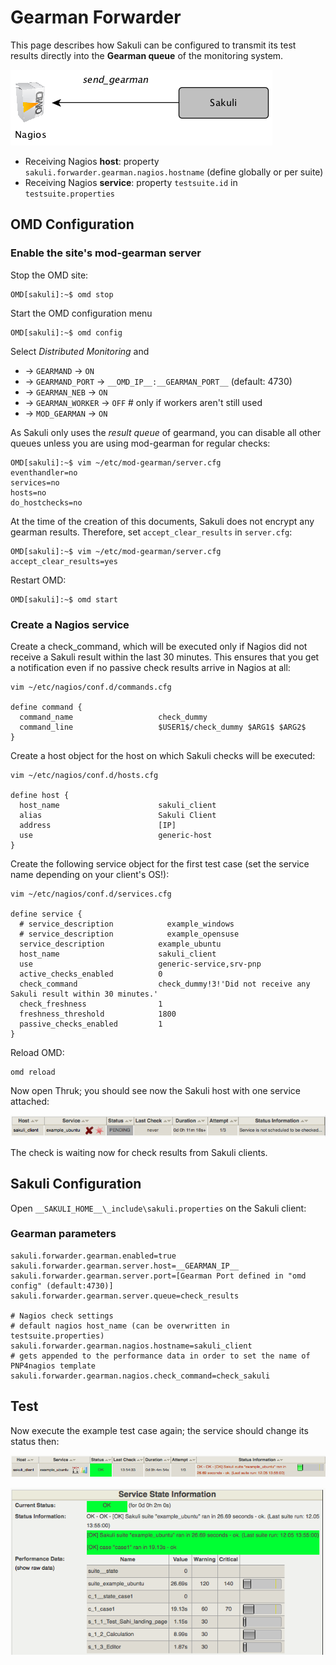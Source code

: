 # Gearman Forwarder
This page describes how Sakuli can be configured to transmit its test results directly into the **Gearman queue** of the monitoring system. 

![sakuli-db-forwarder](pics/sakuli-gearman.png)

* Receiving Nagios **host**: property `sakuli.forwarder.gearman.nagios.hostname` (define globally or per suite)
* Receiving Nagios **service**: property `testsuite.id` in `testsuite.properties` 

## OMD Configuration

### Enable the site's mod-gearman server

Stop the OMD site:

	OMD[sakuli]:~$ omd stop

Start the OMD configuration menu

	OMD[sakuli]:~$ omd config
	
Select *Distributed Monitoring* and

* -> `GEARMAND` -> `ON` 
* -> `GEARMAND_PORT` -> `__OMD_IP__:__GEARMAN_PORT__` (default: 4730) 
* -> `GEARMAN_NEB` -> `ON` 
* -> `GEARMAN_WORKER` -> `OFF` # only if workers aren't still used
* -> `MOD_GEARMAN` -> `ON` 

As Sakuli only uses the *result queue* of gearmand, you can disable all other queues unless you are using mod-gearman for regular checks: 

    OMD[sakuli]:~$ vim ~/etc/mod-gearman/server.cfg
	eventhandler=no
	services=no
	hosts=no
	do_hostchecks=no
	
At the time of the creation of this documents, Sakuli does not encrypt any gearman results. Therefore, set  `accept_clear_results` in `server.cfg`:

    OMD[sakuli]:~$ vim ~/etc/mod-gearman/server.cfg
	accept_clear_results=yes
	
Restart OMD: 

    OMD[sakuli]:~$ omd start
	  
### Create a Nagios service

Create a check_command, which will be executed only if Nagios did not receive a Sakuli result within the last 30 minutes. This ensures that you get a notification even if no passive check results arrive in Nagios at all:   

	vim ~/etc/nagios/conf.d/commands.cfg
	
	define command {
	  command_name                   check_dummy
	  command_line                   $USER1$/check_dummy $ARG1$ $ARG2$
	}


Create a host object for the host on which Sakuli checks will be executed: 

	vim ~/etc/nagios/conf.d/hosts.cfg
	
	define host {
	  host_name                      sakuli_client
	  alias                          Sakuli Client
	  address                        [IP]
	  use                            generic-host
	}

Create the following service object for the first test case (set the service name depending on your client's OS!): 

	vim ~/etc/nagios/conf.d/services.cfg
	
	define service {
	  # service_description            example_windows
	  # service_description            example_opensuse
	  service_description            example_ubuntu
	  host_name                      sakuli_client
	  use                            generic-service,srv-pnp
	  active_checks_enabled          0
	  check_command                  check_dummy!3!'Did not receive any Sakuli result within 30 minutes.'
	  check_freshness                1
	  freshness_threshold            1800
	  passive_checks_enabled         1
	}
	
Reload OMD:

	omd reload
	
Now open Thruk; you should see now the Sakuli host with one service attached: 

![omd_pending2](pics/omd-pending2.png) 

The check is waiting now for check results from Sakuli clients. 




## Sakuli Configuration
Open `__SAKULI_HOME__\_include\sakuli.properties` on the Sakuli client: 

### Gearman parameters

	sakuli.forwarder.gearman.enabled=true
	sakuli.forwarder.gearman.server.host=__GEARMAN_IP__
	sakuli.forwarder.gearman.server.port=[Gearman Port defined in "omd config" (default:4730)]
	sakuli.forwarder.gearman.server.queue=check_results
	
	# Nagios check settings
	# default nagios host_name (can be overwritten in testsuite.properties) 
	sakuli.forwarder.gearman.nagios.hostname=sakuli_client
	# gets appended to the performance data in order to set the name of PNP4nagios template
	sakuli.forwarder.gearman.nagios.check_command=check_sakuli

## Test

Now execute the example test case again; the service should change its status then: 

![omd_pending2](pics/omd-ok.png) 


![omd_pending2](pics/omd-ok-details.png) 


